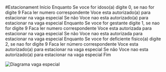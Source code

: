 #Estacionament
Início
Enquanto  Se voce for idoso(a) digite 0, se nao for digite 9 Faca
    ler numero correspondente
    Voce esta autorizado(a) para estacionar na vaga especial
Se não Voce nao esta autorizado(a) para estacionar na vaga especial
Enquanto  Se voce for gestante digite 1, se nao for digite 9 Faca
    ler numero correspondente
    Voce esta autorizada para estacionar na vaga especial
    Se não  Voce nao esta autorizada para estacionar na vaga especial
Enquanto  Se voce for deficiente fisico(a) digite 2, se nao for digite 9 Faca
    ler número correspondente
    Voce esta autorizado(a) para estacionar na vaga especial
    Se não  Voce nao esta autorizado(a) para estacionar na vaga especial
Fim
 
![Diagrama vaga especial](https://user-images.githubusercontent.com/101893557/166337611-f5d54e8e-3353-4d57-8a1b-5a9612b29b92.png)
